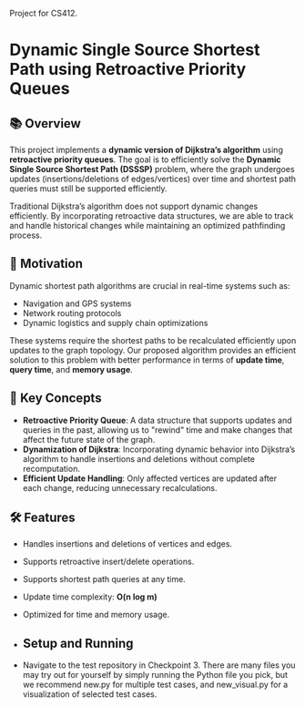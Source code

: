 Project for CS412.

# Dynamic Single Source Shortest Path using Retroactive Priority Queues

## 📚 Overview

This project implements a **dynamic version of Dijkstra’s algorithm** using **retroactive priority queues**. The goal is to efficiently solve the **Dynamic Single Source Shortest Path (DSSSP)** problem, where the graph undergoes updates (insertions/deletions of edges/vertices) over time and shortest path queries must still be supported efficiently.

Traditional Dijkstra’s algorithm does not support dynamic changes efficiently. By incorporating retroactive data structures, we are able to track and handle historical changes while maintaining an optimized pathfinding process.

## 🚀 Motivation

Dynamic shortest path algorithms are crucial in real-time systems such as:
- Navigation and GPS systems
- Network routing protocols
- Dynamic logistics and supply chain optimizations

These systems require the shortest paths to be recalculated efficiently upon updates to the graph topology. Our proposed algorithm provides an efficient solution to this problem with better performance in terms of **update time**, **query time**, and **memory usage**.

## 🧠 Key Concepts

- **Retroactive Priority Queue**: A data structure that supports updates and queries in the past, allowing us to "rewind" time and make changes that affect the future state of the graph.
- **Dynamization of Dijkstra**: Incorporating dynamic behavior into Dijkstra’s algorithm to handle insertions and deletions without complete recomputation.
- **Efficient Update Handling**: Only affected vertices are updated after each change, reducing unnecessary recalculations.

## 🛠 Features

- Handles insertions and deletions of vertices and edges.
- Supports retroactive insert/delete operations.
- Supports shortest path queries at any time.
- Update time complexity: **O(n log m)**
- Optimized for time and memory usage.

- ## Setup and Running

- Navigate to the test repository in Checkpoint 3. There are many files you may try out for yourself by simply running the Python file you pick, but we recommend new.py for multiple test cases, and new_visual.py for a visualization of selected test cases.

